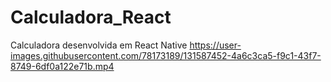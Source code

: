 # Calculadora_React
Calculadora desenvolvida em React Native
https://user-images.githubusercontent.com/78173189/131587452-4a6c3ca5-f9c1-43f7-8749-6df0a122e71b.mp4
